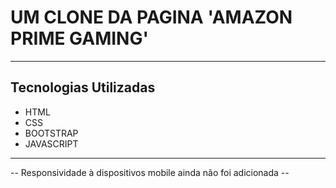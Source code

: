 <h1>UM CLONE DA PAGINA 'AMAZON PRIME GAMING'</h1>
<hr>
<h2>Tecnologias Utilizadas</h2>
<ul>
    <li>HTML</li>
    <li>CSS</li>
    <li>BOOTSTRAP</li>
    <li>JAVASCRIPT</li>
</ul>
<hr>
-- Responsividade à dispositivos mobile ainda não foi adicionada --